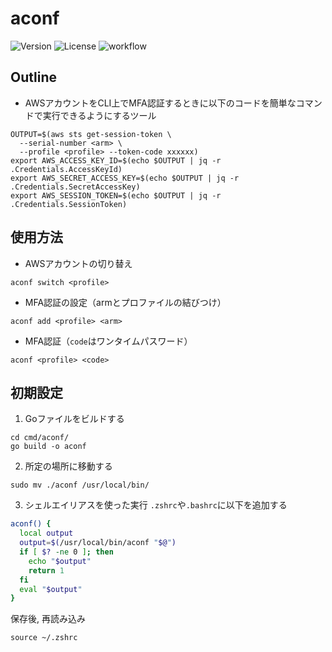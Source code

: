 # aconf
![Version](https://img.shields.io/github/v/tag/ogiogidayo/aconf?label=version&sort=semver)
![License](https://img.shields.io/github/license/ogiogidayo/aconf)
![workflow](https://github.com/ogiogidayo/aconf/actions/workflows/CI.yaml/badge.svg)

## Outline
- AWSアカウントをCLI上でMFA認証するときに以下のコードを簡単なコマンドで実行できるようにするツール
```shell
OUTPUT=$(aws sts get-session-token \
  --serial-number <arm> \
  --profile <profile> --token-code xxxxxx)
export AWS_ACCESS_KEY_ID=$(echo $OUTPUT | jq -r .Credentials.AccessKeyId)
export AWS_SECRET_ACCESS_KEY=$(echo $OUTPUT | jq -r .Credentials.SecretAccessKey)
export AWS_SESSION_TOKEN=$(echo $OUTPUT | jq -r .Credentials.SessionToken)
```

## 使用方法
- AWSアカウントの切り替え
```shell
aconf switch <profile>
```
- MFA認証の設定（armとプロファイルの結びつけ）
```shell
aconf add <profile> <arm> 
```
- MFA認証（`code`はワンタイムパスワード）
```shell
aconf <profile> <code>
```

## 初期設定
1. Goファイルをビルドする
```shell
cd cmd/aconf/
go build -o aconf
```
2. 所定の場所に移動する
```shell
sudo mv ./aconf /usr/local/bin/
```

3. シェルエイリアスを使った実行
`.zshrc`や`.bashrc`に以下を追加する
```bash
aconf() {
  local output
  output=$(/usr/local/bin/aconf "$@")
  if [ $? -ne 0 ]; then
    echo "$output"
    return 1
  fi
  eval "$output"
}
```
保存後, 再読み込み
```shell
source ~/.zshrc
```
